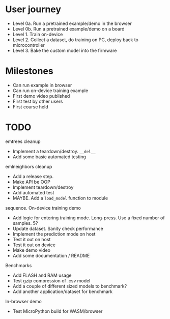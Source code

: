 

# User journey

- Level 0a. Run a pretrained example/demo in the browser
- Level 0b. Run a pretrained example/demo on a board
- Level 1. Train on-device
- Level 2. Collect a dataset, do training on PC, deploy back to microcontroller
- Level 3. Bake the custom model into the firmware

# Milestones

- Can run example in browser
- Can run on-device training example
- First demo video published
- First test by other users
- First course held

# TODO

emtrees cleanup

- Implement a teardown/destroy. `__del__`
- Add some basic automated testing

emlneighbors cleanup

- Add a release step.
- Make API be OOP
- Implement teardown/destroy
- Add automated test
- MAYBE. Add a `load_model` function to module


sequence. On-device training demo

- Add logic for entering training mode. Long-press. Use a fixed number of samples. 5?
- Update dataset. Sanity check performance
- Implement the prediction mode on host
- Test it out on host
- Test it out on device
- Make demo video
- Add some documentation / README


Benchmarks

- Add FLASH and RAM usage
- Test gzip compression of .csv model
- Add a couple of different sized models to benchmark?
- Add another application/dataset for benchmark

In-browser demo

- Test MicroPython build for WASM/browser
